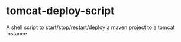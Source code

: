 tomcat-deploy-script
====================

A shell script to start/stop/restart/deploy a maven project to a tomcat instance
